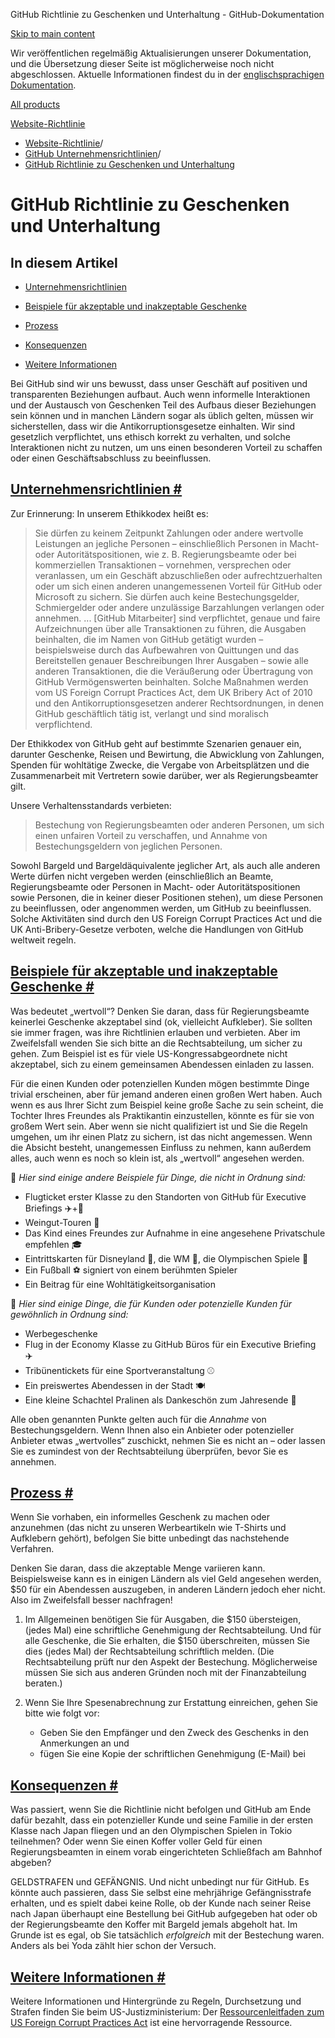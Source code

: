GitHub Richtlinie zu Geschenken und Unterhaltung - GitHub-Dokumentation

[Skip to main content](#main-content)

Wir veröffentlichen regelmäßig Aktualisierungen unserer Dokumentation, und die Übersetzung dieser Seite ist möglicherweise noch nicht abgeschlossen. Aktuelle Informationen findest du in der [englischsprachigen Dokumentation](/en).

[All products](/de)

[Website-Richtlinie](/de/site-policy)

* [Website-Richtlinie](/de/site-policy)/
* [GitHub Unternehmensrichtlinien](/de/site-policy/github-company-policies)/
* [GitHub Richtlinie zu Geschenken und Unterhaltung](/de/site-policy/github-company-policies/github-gifts-and-entertainment-policy)

GitHub Richtlinie zu Geschenken und Unterhaltung
==========

In diesem Artikel
----------

* [Unternehmensrichtlinien](#company-policies)

* [Beispiele für akzeptable und inakzeptable Geschenke](#examples-of-acceptable-and-unacceptable-gifts)

* [Prozess](#process)

* [Konsequenzen](#consequences)

* [Weitere Informationen](#more-information)

Bei GitHub sind wir uns bewusst, dass unser Geschäft auf positiven und transparenten Beziehungen aufbaut. Auch wenn informelle Interaktionen und der Austausch von Geschenken Teil des Aufbaus dieser Beziehungen sein können und in manchen Ländern sogar als üblich gelten, müssen wir sicherstellen, dass wir die Antikorruptionsgesetze einhalten. Wir sind gesetzlich verpflichtet, uns ethisch korrekt zu verhalten, und solche Interaktionen nicht zu nutzen, um uns einen besonderen Vorteil zu schaffen oder einen Geschäftsabschluss zu beeinflussen.

[Unternehmensrichtlinien #](#company-policies)
----------

Zur Erinnerung: In unserem Ethikkodex heißt es:

>
>
> Sie dürfen zu keinem Zeitpunkt Zahlungen oder andere wertvolle Leistungen an jegliche Personen – einschließlich Personen in Macht- oder Autoritätspositionen, wie z. B. Regierungsbeamte oder bei kommerziellen Transaktionen – vornehmen, versprechen oder veranlassen, um ein Geschäft abzuschließen oder aufrechtzuerhalten oder um sich einen anderen unangemessenen Vorteil für GitHub oder Microsoft zu sichern. Sie dürfen auch keine Bestechungsgelder, Schmiergelder oder andere unzulässige Barzahlungen verlangen oder annehmen. ... [GitHub Mitarbeiter] sind verpflichtet, genaue und faire Aufzeichnungen über alle Transaktionen zu führen, die Ausgaben beinhalten, die im Namen von GitHub getätigt wurden – beispielsweise durch das Aufbewahren von Quittungen und das Bereitstellen genauer Beschreibungen Ihrer Ausgaben – sowie alle anderen Transaktionen, die die Veräußerung oder Übertragung von GitHub Vermögenswerten beinhalten. Solche Maßnahmen werden vom US Foreign Corrupt Practices Act, dem UK Bribery Act of 2010 und den Antikorruptionsgesetzen anderer Rechtsordnungen, in denen GitHub geschäftlich tätig ist, verlangt und sind moralisch verpflichtend.
>
>

Der Ethikkodex von GitHub geht auf bestimmte Szenarien genauer ein, darunter Geschenke, Reisen und Bewirtung, die Abwicklung von Zahlungen, Spenden für wohltätige Zwecke, die Vergabe von Arbeitsplätzen und die Zusammenarbeit mit Vertretern sowie darüber, wer als Regierungsbeamter gilt.

Unsere Verhaltensstandards verbieten:

>
>
> Bestechung von Regierungsbeamten oder anderen Personen, um sich einen unfairen Vorteil zu verschaffen, und Annahme von Bestechungsgeldern von jeglichen Personen.
>
>

Sowohl Bargeld und Bargeldäquivalente jeglicher Art, als auch alle anderen Werte dürfen nicht vergeben werden (einschließlich an Beamte, Regierungsbeamte oder Personen in Macht- oder Autoritätspositionen sowie Personen, die in keiner dieser Positionen stehen), um diese Personen zu beeinflussen, oder angenommen werden, um GitHub zu beeinflussen. Solche Aktivitäten sind durch den US Foreign Corrupt Practices Act und die UK Anti-Bribery-Gesetze verboten, welche die Handlungen von GitHub weltweit regeln.

[Beispiele für akzeptable und inakzeptable Geschenke #](#examples-of-acceptable-and-unacceptable-gifts)
----------

Was bedeutet „wertvoll“? Denken Sie daran, dass für Regierungsbeamte keinerlei Geschenke akzeptabel sind (ok, vielleicht Aufkleber). Sie sollten sie immer fragen, was ihre Richtlinien erlauben und verbieten. Aber im Zweifelsfall wenden Sie sich bitte an die Rechtsabteilung, um sicher zu gehen. Zum Beispiel ist es für viele US-Kongressabgeordnete nicht akzeptabel, sich zu einem gemeinsamen Abendessen einladen zu lassen.

Für die einen Kunden oder potenziellen Kunden mögen bestimmte Dinge trivial erscheinen, aber für jemand anderen einen großen Wert haben. Auch wenn es aus Ihrer Sicht zum Beispiel keine große Sache zu sein scheint, die Tochter Ihres Freundes als Praktikantin einzustellen, könnte es für sie von großem Wert sein. Aber wenn sie nicht qualifiziert ist und Sie die Regeln umgehen, um ihr einen Platz zu sichern, ist das nicht angemessen. Wenn die Absicht besteht, unangemessen Einfluss zu nehmen, kann außerdem alles, auch wenn es noch so klein ist, als „wertvoll“ angesehen werden.

🙅 *Hier sind einige andere Beispiele für Dinge, die nicht in Ordnung sind:*

* Flugticket erster Klasse zu den Standorten von GitHub für Executive Briefings ✈️+🍾
* Weingut-Touren 🍷
* Das Kind eines Freundes zur Aufnahme in eine angesehene Privatschule empfehlen 🎓
* Eintrittskarten für Disneyland 👸, die WM 🥅, die Olympischen Spiele 🏅
* Ein Fußball ⚽️ signiert von einem berühmten Spieler
* Ein Beitrag für eine Wohltätigkeitsorganisation

🙆 *Hier sind einige Dinge, die für Kunden oder potenzielle Kunden für gewöhnlich in Ordnung sind:*

* Werbegeschenke
* Flug in der Economy Klasse zu GitHub Büros für ein Executive Briefing ✈️
* Tribünentickets für eine Sportveranstaltung ⚾️
* Ein preiswertes Abendessen in der Stadt 🍽
* Eine kleine Schachtel Pralinen als Dankeschön zum Jahresende 🍫

Alle oben genannten Punkte gelten auch für die *Annahme* von Bestechungsgeldern. Wenn Ihnen also ein Anbieter oder potenzieller Anbieter etwas „wertvolles“ zuschickt, nehmen Sie es nicht an – oder lassen Sie es zumindest von der Rechtsabteilung überprüfen, bevor Sie es annehmen.

[Prozess #](#process)
----------

Wenn Sie vorhaben, ein informelles Geschenk zu machen oder anzunehmen (das nicht zu unseren Werbeartikeln wie T-Shirts und Aufklebern gehört), befolgen Sie bitte unbedingt das nachstehende Verfahren.

Denken Sie daran, dass die akzeptable Menge variieren kann. Beispielsweise kann es in einigen Ländern als viel Geld angesehen werden, $50 für ein Abendessen auszugeben, in anderen Ländern jedoch eher nicht. Also im Zweifelsfall besser nachfragen!

1. Im Allgemeinen benötigen Sie für Ausgaben, die $150 übersteigen, (jedes Mal) eine schriftliche Genehmigung der Rechtsabteilung. Und für alle Geschenke, die Sie erhalten, die $150 überschreiten, müssen Sie dies (jedes Mal) der Rechtsabteilung schriftlich melden. (Die Rechtsabteilung prüft nur den Aspekt der Bestechung. Möglicherweise müssen Sie sich aus anderen Gründen noch mit der Finanzabteilung beraten.)

2. Wenn Sie Ihre Spesenabrechnung zur Erstattung einreichen, gehen Sie bitte wie folgt vor:

   * Geben Sie den Empfänger und den Zweck des Geschenks in den Anmerkungen an und
   * fügen Sie eine Kopie der schriftlichen Genehmigung (E-Mail) bei

[Konsequenzen #](#consequences)
----------

Was passiert, wenn Sie die Richtlinie nicht befolgen und GitHub am Ende dafür bezahlt, dass ein potenzieller Kunde und seine Familie in der ersten Klasse nach Japan fliegen und an den Olympischen Spielen in Tokio teilnehmen? Oder wenn Sie einen Koffer voller Geld für einen Regierungsbeamten in einem vorab eingerichteten Schließfach am Bahnhof abgeben?

GELDSTRAFEN und GEFÄNGNIS. Und nicht unbedingt nur für GitHub. Es könnte auch passieren, dass Sie selbst eine mehrjährige Gefängnisstrafe erhalten, und es spielt dabei keine Rolle, ob der Kunde nach seiner Reise nach Japan überhaupt eine Bestellung bei GitHub aufgegeben hat oder ob der Regierungsbeamte den Koffer mit Bargeld jemals abgeholt hat. Im Grunde ist es egal, ob Sie tatsächlich *erfolgreich* mit der Bestechung waren. Anders als bei Yoda zählt hier schon der Versuch.

[Weitere Informationen #](#more-information)
----------

Weitere Informationen und Hintergründe zu Regeln, Durchsetzung und Strafen finden Sie beim US-Justizministerium: Der [Ressourcenleitfaden zum US Foreign Corrupt Practices Act](https://www.justice.gov/sites/default/files/criminal-fraud/legacy/2015/01/16/guide.pdf) ist eine hervorragende Ressource.
